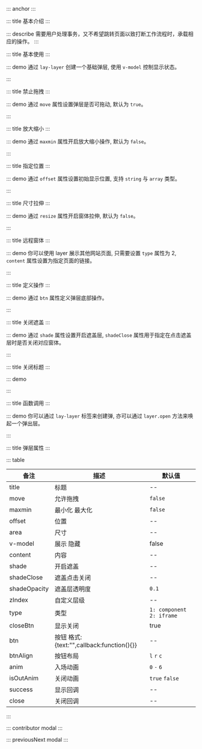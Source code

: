 ::: anchor
:::

::: title 基本介绍
:::

::: describe 需要用户处理事务，又不希望跳转页面以致打断工作流程时，承载相应的操作。
:::

::: title 基本使用
:::

::: demo 通过 `lay-layer` 创建一个基础弹层, 使用 `v-model` 控制显示状态。

<template>
  <lay-button @click="changeVisible1">打开</lay-button>
  <lay-layer title="基础使用" v-model="visible1" :area="['500px','500px']">
    内容
  </lay-layer>
</template>

<script>
import { ref, watch } from "vue";
import { useRoute, useRouter } from "vue-router";

export default {
  setup() {
    const visible1 = ref(false)
    const changeVisible1 = function() {
        visible1.value = !visible1.value
    }
    return {
        visible1,
        changeVisible1
    };
  }
};
</script>

:::

::: title 禁止拖拽
:::

::: demo 通过 `move` 属性设置弹层是否可拖动, 默认为 `true`。

<template>
  <lay-button @click="changeVisible2">打开</lay-button>
  <lay-layer title="标题" :move="false" v-model="visible2">
      内容  
  </lay-layer>
</template>

<script>
import { ref, watch } from "vue";
import { useRoute, useRouter } from "vue-router";
export default {
  setup() {
    const visible2 = ref(false)
    const changeVisible2 = function() {
        visible2.value = !visible2.value
    }
    return {
        visible2,
        changeVisible2
    };
  }
};
</script>

:::

::: title 放大缩小
:::

::: demo 通过 `maxmin` 属性开启放大缩小操作, 默认为 `false`。

<template>
  <lay-button @click="changeVisible3">打开</lay-button>
  <lay-layer title="标题" v-model="visible3" :maxmin="true">
      内容  
  </lay-layer>
</template>

<script>
import { ref, watch } from "vue";
import { useRoute, useRouter } from "vue-router";
export default {
  setup() {
    const visible3 = ref(false)
    const changeVisible3 = function() {
        visible3.value = !visible3.value
    }
    return {
        visible3,
        changeVisible3
    };
  }
};
</script>

:::

::: title 指定位置
:::

::: demo 通过 `offset` 属性设置初始显示位置, 支持 `string` 与 `array` 类型。

<template>
  <lay-button @click="changeVisible4">打开</lay-button>
  <lay-layer title="标题" v-model="visible4" move="true" :offset="['100px','100px']">
      内容  
  </lay-layer>
</template>

<script>
import { ref, watch } from "vue";
import { useRoute, useRouter } from "vue-router";
export default {
  setup() {
    const visible4 = ref(false)
    const changeVisible4 = function() {
        visible4.value = !visible4.value
    }
    return {
        visible4,
        changeVisible4
    };
  }
};
</script>

:::

::: title 尺寸拉伸
:::

::: demo 通过 `resize` 属性开启窗体拉伸, 默认为 `false`。

<template>
  <lay-button @click="changeVisible8" type="primary">尺寸拉伸</lay-button>
  <lay-layer title="拉伸尺寸" :resize="true" v-model="visible8">
      内容  
  </lay-layer>
</template>

<script>
import { ref, watch } from "vue";
import { useRoute, useRouter } from "vue-router";
export default {
  setup() {
    const visible8 = ref(false)
    const changeVisible8 = function() {
        visible8.value = !visible8.value
    }
    return {
        visible8,
        changeVisible8
    };
  }
};
</script>

:::

::: title 远程窗体
:::

::: demo 你可以使用 layer 展示其他网站页面, 只需要设置 `type` 属性为 2, `content` 属性设置为指定页面的链接。

<template>
  <lay-button @click="changeVisible5" type="primary">打开</lay-button>
  <lay-layer title="加载 Iframe 内容" :area="['500px','400px']" v-model="visible5" move="true" :type="2" content="http://www.pearadmin.com"></lay-layer>
</template>

<script>
import { ref, watch } from "vue";
import { useRoute, useRouter } from "vue-router";
export default {
  setup() {
    const visible5 = ref(false)
    const changeVisible5 = function() {
        visible5.value = !visible5.value
    }
    return {
        visible5,
        changeVisible5
    };
  }
};
</script>

:::

::: title 定义操作
:::

::: demo 通过 `btn` 属性定义弹层底部操作。

<template>
  <lay-button @click="changeVisible6">打开</lay-button>
  <lay-layer title="标题" v-model="visible6" :btn="btn6">
      内容  
  </lay-layer>
</template>

<script>
import { ref, watch } from "vue";
import { useRoute, useRouter } from "vue-router";
export default {
  setup() {
    const visible6 = ref(false)
    const changeVisible6 = function() {
        visible6.value = !visible6.value
    }
    const btn6 = [
        {text:'确认', callback: ()=>{ alert("确认事件") }},
        {text:'取消', callback: ()=>{ alert("取消事件") }}
    ]
    return {
        btn6,
        visible6,
        changeVisible6
    };
  }
};
</script>

:::

::: title 关闭遮盖
:::

::: demo 通过 `shade` 属性设置开启遮盖层, `shadeClose` 属性用于指定在点击遮盖层时是否关闭对应窗体。

<template>
  <lay-button @click="changeVisible7" type="primary">开启遮盖</lay-button>
  <lay-layer title="开启遮盖" move="true" shade="true" shadeClose="true" v-model="visible7">
    内容  
  </lay-layer>
</template>

<script>
import { ref, watch } from "vue";
import { useRoute, useRouter } from "vue-router";
export default {
  setup() {
    const visible7 = ref(false)
    const changeVisible7 = function() {
        visible7.value = !visible7.value
    }
    return {
        visible7,
        changeVisible7
    };
  }
};
</script>

:::

::: title 关闭标题
:::

::: demo

<template>
  <lay-button @click="changeVisible9" type="primary">关闭标题</lay-button>
  <lay-layer title="false" move="true" shade="false" v-model="visible9">
    内容  
  </lay-layer>
</template>

<script>
import { ref, watch } from "vue";
import { useRoute, useRouter } from "vue-router";
export default {
  setup() {
    const visible9 = ref(false)
    const changeVisible9 = function() {
        visible9.value = !visible9.value
    }
    return {
        visible9,
        changeVisible9
    };
  }
};
</script>

:::

::: title 函数调用
:::

::: demo 你可以通过 `lay-layer` 标签来创建弹, 亦可以通过 `layer.open` 方法来唤起一个弹出层。

<template>
  <lay-button @click="open" type="primary">打开</lay-button>
  <lay-button @click="close" type="primary">关闭</lay-button>
  <lay-button @click="closeAll" type="primary">关闭所有</lay-button>
</template>

<script>
import { ref, watch } from "vue";
import { layer } from "@layui/layer-vue"
import { useRoute, useRouter } from "vue-router";
export default {
  setup() {
    
    let id = null;
    
    const open = function() {
      id = layer.open({title:"标题",content:"内容", shade: false, btn: [
        {text:"关闭", callback: function(layerId) {
          layer.close(layerId);
        }}
      ]})
    }

    const close = function() {
      layer.close(id)
    }
    
    const closeAll = function() {
      layer.closeAll()
    }
    
    return {
        open,
        close,
        closeAll
    };
  }
};
</script>

:::

::: title 弹层属性
:::

::: table

| 备注            | 描述          | 默认值                     |
| --------------- | ------------- | --------------------------|
| title           | 标题          | --                         |
| move            | 允许拖拽      | `false`                    |
| maxmin          | 最小化 最大化 | `false`                    |
| offset          | 位置          | --                         |
| area            | 尺寸          | --                         |
| v-model         | 展示 隐藏     | false                      |
| content         | 内容          | --                         |
| shade           | 开启遮盖      | --                         |
| shadeClose      | 遮盖点击关闭  | --                         |
| shadeOpacity    | 遮盖层透明度  | `0.1`                         |
| zIndex          | 自定义层级    | --                         |
| type            | 类型          | `1: component` `2: iframe` |
| closeBtn        | 显示关闭      | true                       |
| btn             | 按钮 格式:{text:"",callback:function(){}} | --    |
| btnAlign        | 按钮布局      | `l` `r` `c`                |
| anim            | 入场动画      | `0` `-` `6`                |
| isOutAnim       | 关闭动画      | `true` `false`             |
| success         | 显示回调   | --                |
| close           | 关闭回调      | --             |

:::

::: contributor modal
:::  

::: previousNext modal
:::